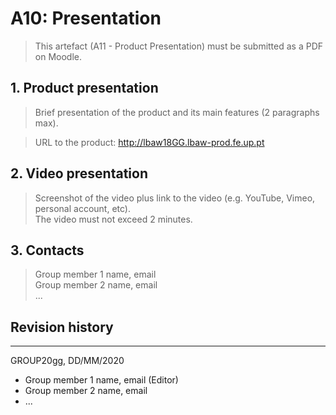 # A10: Presentation
 
> This artefact (A11 - Product Presentation) must be submitted as a PDF on Moodle.  


## 1. Product presentation

> Brief presentation of the product and its main features (2 paragraphs max).  

> URL to the product: http://lbaw18GG.lbaw-prod.fe.up.pt  


## 2. Video presentation

> Screenshot of the video plus link to the video (e.g. YouTube, Vimeo, personal account, etc).  
> The video must not exceed 2 minutes.  


## 3. Contacts

> Group member 1 name, email  
> Group member 2 name, email  
> ...  


## Revision history

***
GROUP20gg, DD/MM/2020
 
* Group member 1 name, email (Editor)
* Group member 2 name, email
* ...